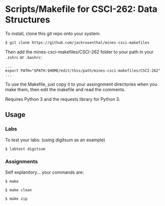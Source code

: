 # Scripts/Makefile for CSCI-262: Data Structures
To install, clone this git repo onto your system:

    $ git clone https://github.com/jackrosenthal/mines-csci-makefiles

Then add the mines-csci-makefiles/CSCI-262 folder to your path in your `.zshrc` or `.bashrc`:

    ...
    export PATH="$PATH:$HOME/edit/this/path/mines-csci-makefiles/CSCI-262"
    ...

To use the Makefile, just copy it to your assingnment directories when you make them, then
edit the makefile and read the comments.

Requires Python 3 and the requests library for Python 3.

## Usage
### Labs
To test your labs: (using digitsum as an example)

    $ labtest digitsum

### Assignments

Self explanitory... your commands are:

    $ make

    $ make clean

    $ make zip
